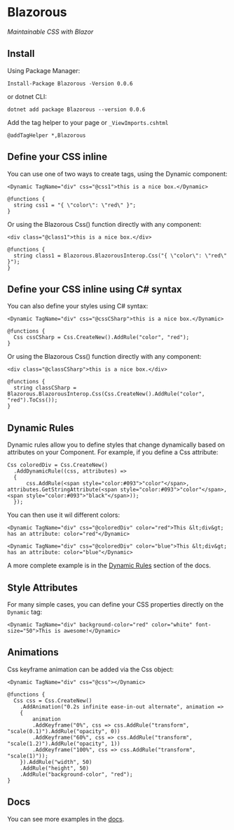 # Blazorous

_Maintainable CSS with Blazor_

## Install

Using Package Manager:

```
Install-Package Blazorous -Version 0.0.6
```

or dotnet CLI:

```
dotnet add package Blazorous --version 0.0.6
```

Add the tag helper to your page or `_ViewImports.cshtml`

```
@addTagHelper *,Blazorous
```

## Define your CSS inline

You can use one of two ways to create tags, using the Dynamic component:

```
<Dynamic TagName="div" css="@css1">this is a nice box.</Dynamic>

@functions {
  string css1 = "{ \"color\": \"red\" }";
}
```

Or using the Blazorous Css() function directly with any component:

```
<div class="@class1">this is a nice box.</div>

@functions {
  string class1 = Blazorous.BlazorousInterop.Css("{ \"color\": \"red\" }");
}
```

## Define your CSS inline using C# syntax

You can also define your styles using C# syntax:

```
<Dynamic TagName="div" css="@cssCSharp">this is a nice box.</Dynamic>

@functions {
  Css cssCSharp = Css.CreateNew().AddRule("color", "red");
}
```

Or using the Blazorous Css() function directly with any component:

```
<div class="@classCSharp">this is a nice box.</div>

@functions {
  string classCSharp = Blazorous.BlazorousInterop.Css(Css.CreateNew().AddRule("color", "red").ToCss());
}
```

## Dynamic Rules

Dynamic rules allow you to define styles that change dynamically based on attributes on your Component. For example, if you define a Css attribute:

```
Css coloredDiv = Css.CreateNew()
  .AddDynamicRule((css, attributes) =>
  {
      css.AddRule(<span style="color:#093">"color"</span>, attributes.GetStringAttribute(<span style="color:#093">"color"</span>, <span style="color:#093">"black"</span>));
  });
```

You can then use it wil different colors:

```
<Dynamic TagName="div" css="@coloredDiv" color="red">This &lt;div&gt; has an attribute: color="red"</Dynamic>

<Dynamic TagName="div" css="@coloredDiv" color="blue">This &lt;div&gt; has an attribute: color="blue"</Dynamic>
```

A more complete example is in the [Dynamic Rules](https://chanan.github.io/Blazorous/dynamic.html) section of the docs.

## Style Attributes

For many simple cases, you can define your CSS properties directly on the `Dynamic` tag:

```
<Dynamic TagName="div" background-color="red" color="white" font-size="50">This is awesome!</Dynamic>
```

## Animations

Css keyframe animation can be added via the Css object:

```
<Dynamic TagName="div" css="@css"></Dynamic>

@functions {
  Css css = Css.CreateNew()
    .AddAnimation("0.2s infinite ease-in-out alternate", animation =>
    {
        animation
        .AddKeyframe("0%", css => css.AddRule("transform", "scale(0.1)").AddRule("opacity", 0))
        .AddKeyframe("60%", css => css.AddRule("transform", "scale(1.2)").AddRule("opacity", 1))
        .AddKeyframe("100%", css => css.AddRule("transform", "scale(1)"));
    }).AddRule("width", 50)
    .AddRule("height", 50)
    .AddRule("background-color", "red");
}

```

## Docs

You can see more examples in the [docs](https://chanan.github.io/Blazorous/).
